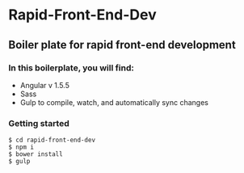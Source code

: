 # Rapid-Front-End-Dev
## Boiler plate for rapid front-end development 

### In this boilerplate, you will find:

- Angular v 1.5.5
- Sass
- Gulp to compile, watch, and automatically sync changes

### Getting started

```
$ cd rapid-front-end-dev
$ npm i
$ bower install
$ gulp
```

